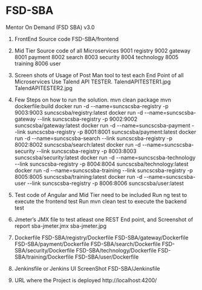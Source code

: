 # FSD-SBA
Mentor On Demand (FSD SBA) v3.0
1. FrontEnd Source code
FSD-SBA/frontend

2. Mid Tier Source code of all Microservices
9001    registry
9002    gateway
8001    payment
8002    search
8003    security
8004    technology
8005    training
8006    user

3. Screen shots of Usage of Post Man tool to test each End Point of all Microservices
Use Talend API TESTER.
TalendAPITESTER1.jpg
TalendAPITESTER2.jpg

4. Few Steps on how to run the solution.
mvn clean package
mvn dockerfile:build
docker run -d --name=suncscsba-registry -p 9003:9003 suncscsba/registry:latest
docker run -d --name=suncscsba-gateway --link suncscsba-registry -p 9002:9002 suncscsba/gateway:latest
docker run -d --name=suncscsba-payment --link suncscsba-registry -p 8001:8001 suncscsba/payment:latest
docker run -d --name=suncscsba-search --link suncscsba-registry -p 8002:8002 suncscsba/search:latest
docker run -d --name=suncscsba-security --link suncscsba-registry -p 8003:8003 suncscsba/security:latest
docker run -d --name=suncscsba-technology --link suncscsba-registry -p 8004:8004 suncscsba/technology:latest
docker run -d --name=suncscsba-training --link suncscsba-registry -p 8005:8005 suncscsba/training:latest
docker run -d --name=suncscsba-user --link suncscsba-registry -p 8006:8006 suncscsba/user:latest

5. Test code of Angular and Mid Tier need to be included
Run ng test to execute the frontend test
Run mvn clean test to execute the backend test

6. Jmeter’s JMX file to test atleast one REST End point, and Screenshot of report
sba-jmeter.jmx
sba-jmeter.jpg

7. Dockerfile
FSD-SBA/registry/Dockerfile
FSD-SBA/gateway/Dockerfile
FSD-SBA/payment/Dockerfile
FSD-SBA/search/Dockerfile
FSD-SBA/security/Dockerfile
FSD-SBA/technology/Dockerfile
FSD-SBA/training/Dockerfile
FSD-SBA/user/Dockerfile

8. Jenkinsfile or Jenkins UI ScreenShot
FSD-SBA/Jenkinsfile

9. URL where the Project is deployed
http://localhost:4200/

